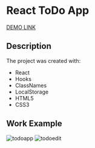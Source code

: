 # React ToDo App
[DEMO LINK](https://zarichnyi.github.io/react_todo-app/)

## Description

The project was created with:
- React
- Hooks
- ClassNames
- LocalStorage
- HTML5
- CSS3

## Work Example

![todoapp](./description/todoapp.gif)
![todoedit](./description/edittodo.gif)


